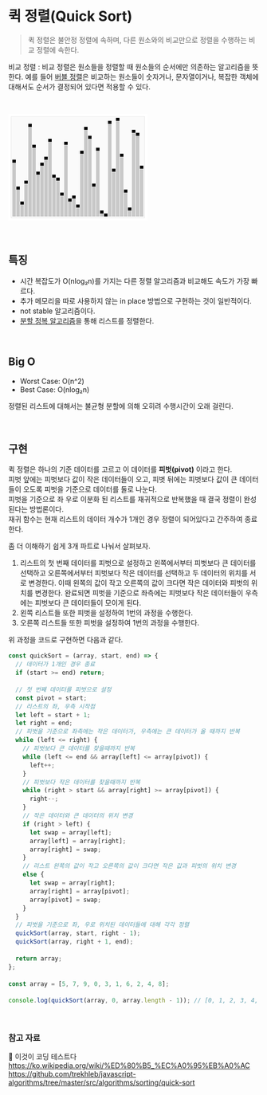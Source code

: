 # 퀵 정렬(Quick Sort)

> 퀵 정렬은 불안정 정렬에 속하며, 다른 원소와의 비교만으로 정렬을 수행하는 비교 정렬에 속한다.

비교 정렬 : 비교 정렬은 원소들을 정렬할 때 원소들의 순서에만 의존하는 알고리즘을 뜻한다. 예를 들어
[버블 정렬](https://github.com/chanyDev/TIL/blob/main/%EC%95%8C%EA%B3%A0%EB%A6%AC%EC%A6%98/%EC%A0%95%EB%A0%AC/%EB%B2%84%EB%B8%94%20%EC%A0%95%EB%A0%AC.md)은 비교하는 원소들이 숫자거나, 문자열이거나, 복잡한 객체에 대해서도 순서가 결정되어 있다면 적용할 수 있다.

<br>

![퀵 정렬](https://github.com/chanyDev/TIL/blob/main/img/%EC%95%8C%EA%B3%A0%EB%A6%AC%EC%A6%98/%EC%A0%95%EB%A0%AC/%ED%80%B5%20%EC%A0%95%EB%A0%AC.gif?raw=true)

<br>

## 특징

- 시간 복잡도가 O(nlog₂n)를 가지는 다른 정렬 알고리즘과 비교해도 속도가 가장 빠르다.
- 추가 메모리을 따로 사용하지 않는 in place 방법으로 구현하는 것이 일반적이다.
- not stable 알고리즘이다.
- [분할 정복 알고리즘](https://github.com/chanyDev/TIL/blob/main/%EC%95%8C%EA%B3%A0%EB%A6%AC%EC%A6%98/%EC%A0%95%EB%A0%AC/%EB%B3%91%ED%95%A9%20%EC%A0%95%EB%A0%AC.md#%EB%B6%84%ED%95%A0-%EC%A0%95%EB%B3%B5-%EC%95%8C%EA%B3%A0%EB%A6%AC%EC%A6%98divide-and-conquer-algorithm)을 통해 리스트를 정렬한다.

<br>

## Big O

- Worst Case: O(n^2)
- Best Case: O(nlog₂n)

정렬된 리스트에 대해서는 불균형 분할에 의해 오히려 수행시간이 오래 걸린다.

<br>

## 구현

퀵 정렬은 하나의 기준 데이터를 고르고 이 데이터를 **피벗(pivot)** 이라고 한다. <br>
피벗 앞에는 피벗보다 값이 작은 데이터들이 오고, 피벗 뒤에는 피벗보다 값이 큰 데이터들이 오도록 피벗을 기준으로 데이터를 둘로 나눈다. <br>
피벗을 기준으로 좌 우로 이분화 된 리스트를 재귀적으로 반복했을 때 결국 정렬이 완성된다는 방법론이다. <br>
재귀 함수는 현재 리스트의 데이터 개수가 1개인 경우 정렬이 되어있다고 간주하여 종료한다.

좀 더 이해하기 쉽게 3개 파트로 나눠서 살펴보자.

1. 리스트의 첫 번째 데이터를 피벗으로 설정하고 왼쪽에서부터 피벗보다 큰 데이터를 선택하고 오른쪽에서부터 피벗보다 작은 데이터를 선택하고 두 데이터의 위치를 서로 변경한다. 이때 왼쪽의 값이 작고 오른쪽의 값이 크다면 작은 데이터와 피벗의 위치를 변경한다. 완료되면 피벗을 기준으로 좌측에는 피벗보다 작은 데이터들이 우측에는 피벗보다 큰 데이터들이 모이게 된다.
2. 왼쪽 리스트들 또한 피벗을 설정하여 1번의 과정을 수행한다.
3. 오른쪽 리스트들 또한 피벗을 설정하여 1번의 과정을 수행한다.

위 과정을 코드로 구현하면 다음과 같다.

```js
const quickSort = (array, start, end) => {
  // 데이터가 1개인 경우 종료
  if (start >= end) return;

  // 첫 번째 데이터를 피벗으로 설정
  const pivot = start;
  // 리스트의 좌, 우측 시작점
  let left = start + 1;
  let right = end;
  // 피벗을 기준으로 좌측에는 작은 데이터가, 우측에는 큰 데이터가 올 때까지 반복
  while (left <= right) {
    // 피벗보다 큰 데이터를 찾을때까지 반복
    while (left <= end && array[left] <= array[pivot]) {
      left++;
    }
    // 피벗보다 작은 데이터를 찾을때까지 반복
    while (right > start && array[right] >= array[pivot]) {
      right--;
    }
    // 작은 데이터와 큰 데이터의 위치 변경
    if (right > left) {
      let swap = array[left];
      array[left] = array[right];
      array[right] = swap;
    }
    // 리스트 왼쪽의 값이 작고 오른쪽의 값이 크다면 작은 값과 피벗의 위치 변경
    else {
      let swap = array[right];
      array[right] = array[pivot];
      array[pivot] = swap;
    }
  }
  // 피벗을 기준으로 좌, 우로 위치된 데이터들에 대해 각각 정렬
  quickSort(array, start, right - 1);
  quickSort(array, right + 1, end);

  return array;
};

const array = [5, 7, 9, 0, 3, 1, 6, 2, 4, 8];

console.log(quickSort(array, 0, array.length - 1)); // [0, 1, 2, 3, 4, 5, 6, 7, 8, 9]
```

<br>

### 참고 자료

📙 이것이 코딩 테스트다<br>
https://ko.wikipedia.org/wiki/%ED%80%B5_%EC%A0%95%EB%A0%AC<br>
https://github.com/trekhleb/javascript-algorithms/tree/master/src/algorithms/sorting/quick-sort<br>
